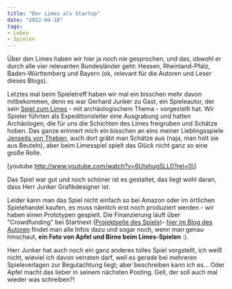 ```yaml
---
title: "Der Limes als Startup"
date: "2012-04-18" 
tags:
- Leben
- Spielen
---
```


Über den Limes haben wir hier ja noch nie gesprochen, und das, obwohl er durch alle vier relevanten Bundesländer geht: Hessen, Rheinland-Pfalz, Baden-Württemberg und Bayern (ok, relevant für die Autoren und Leser dieses Blogs).

Letztes mal beim Spieletreff haben wir mal ein bisschen mehr davon mitbekommen, denn es war Gerhard Junker zu Gast, ein Spieleautor, der sein [Spiel zum Limes](http://www.limes-spiel.de/Limes-Spiel/DAS%20SPIEL.html) \- mit archäologischem Thema - vorgestellt hat. Wir Spieler führten als Expeditionsleiter eine Ausgrabung und hatten Archäologen, die für uns die Schichten des Limes freigruben und Schätze hoben. Das ganze erinnert mich ein bisschen an eins meiner Lieblingsspiele [Jenseits von Theben](https://de.wikipedia.org/wiki/Jenseits_von_Theben), auch dort gräbt man Schätze aus (naja, man holt sie aus Beuteln), aber beim Limesspiel spielt das Glück nicht ganz so eine große Rolle.

\[youtube http://www.youtube.com/watch?v=6UtxhugSLL0?rel=0\]

Das Spiel war gut und noch schöner ist es gestaltet, das liegt wohl daran, dass Herr Junker Grafikdesigner ist.

Leider kann man das Spiel nicht einfach so bei Amazon oder im örtlichen Spielehandel kaufen, es muss nämlich erst noch produziert werden - wir haben einen Prototypen gespielt. Die Finanzierung läuft über "Crowdfunding" bei Startnext ([Projektseite des Spiels](http://www.startnext.de/limes-spiel))- [hier im Blog des Autoren](http://www.limes-spiel.de/Limes-Spiel/Blog/C384B896-00F6-46D9-9D27-903EAB39E30F.html) findet man alle Infos dazu und sogar noch, wenn man genau hinschaut, **ein Foto von Apfel und Birne beim Limes-Spielen** :).

Herr Junker hat auch noch ein ganz anderes tolles Spiel vorgstellt, ich weiß nicht, wieviel ich davon verraten darf, weil es gerade bei mehreren Spieleverlagen zur Begutachtung liegt; aber beschreiben kann ich es... Oder Apfel macht das lieber in seinem nächsten Posting. Gell, der soll auch mal wieder was schreiben?!
